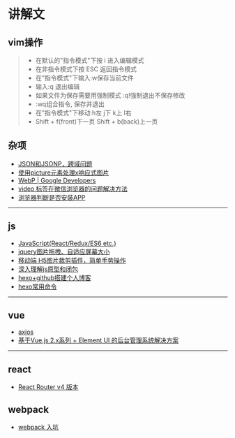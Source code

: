 # 讲解文
## vim操作
> * 在默认的"指令模式"下按 i 进入编辑模式
> * 在非指令模式下按 ESC 返回指令模式
> * 在"指令模式"下输入:w保存当前文件
> * 输入:q 退出编辑
> * 如果文件为保存需要用强制模式 :q!强制退出不保存修改
> * :wq组合指令, 保存并退出
> * 在"指令模式"下移动:h左 j下 k上 l右
> * Shift + f(front)下一页  Shift + b(back)上一页

## 杂项
- [JSON和JSONP，跨域问题](http://www.cnblogs.com/dowinning/archive/2012/04/19/json-jsonp-jquery.html)
- [使用picture元素处理x响应式图片](http://www.cnblogs.com/pengchengzhong/p/6138547.html)
- [WebP | Google Developers](https://developers.google.com/speed/webp/faq)
- [video 标签在微信浏览器的问题解决方法](https://www.cnblogs.com/baiyygynui/p/6323565.html)
- [浏览器判断是否安装APP](http://blog.csdn.net/henrywulibin/article/details/52087041)


---

## js
- [JavaScript(React/Redux/ES6 etc.)](https://zhuanlan.zhihu.com/p/23412169)
- [jquery图片拖拽、自适应屏幕大小](http://www.jqueryfuns.com/resource/2660)
- [移动端 H5图片裁剪插件，简单手势操作](http://www.cnblogs.com/strick/p/6758356.html)
- [深入理解js原型和闭包](http://www.cnblogs.com/wangfupeng1988/p/3977924.html)
- [hexo+github搭建个人博客](https://www.jianshu.com/p/189fd945f38f)
- [hexo常用命令](https://segmentfault.com/a/1190000002632530)
---

## vue
- [axios](https://juejin.im/entry/587599388d6d810058a7a41a)
- [基于Vue.js 2.x系列 + Element UI 的后台管理系统解决方案](https://www.w3ctech.com/topic/1964)
---

## react
- [React Router v4 版本](http://www.zcfy.cc/article/react-router-v4-the-complete-guide-mdash-sitepoint-4448.html)

## webpack
- [webpack 入坑](http://blog.guowenfh.com/2016/03/24/vue-webpack-01-base/)




